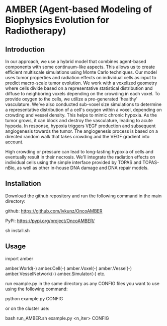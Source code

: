 # AMBER (Agent-based Modeling of Biophysics Evolution for Radiotherapy)
## Introduction

In our approach, we use a hybrid model that combines agent-based components with some continuum-like aspects.
This allows us to create efficient multiscale simulations using Monte Carlo techniques.
Our model uses tumor properties and radiation effects on individual cells as input to predict macro-scale tumor evolution.
We work with a voxelized geometry where cells divide based on a representative statistical distribution and diffuse to neighboring voxels depending on the crowding in each voxel.
To provide oxygen to the cells, we utilize a pre-generated 'healthy' vasculature.
We've also conducted sub-voxel size simulations to determine a representative distribution of a cell's oxygen within a voxel, depending on crowding and vessel density.
This helps to mimic chronic hypoxia. As the tumor grows, it can block and destroy the vasculature, leading to acute hypoxia.
In response, hypoxia triggers VEGF production and subsequent angiogenesis towards the tumor.
The angiogenesis process is based on a directed random walk that takes crowding and the VEGF gradient into account.

High crowding or pressure can lead to long-lasting hypoxia of cells and eventually result in their necrosis. 
We'll integrate the radiation effects on individual cells using the simple interface provided by TOPAS and TOPAS-nBio, as well as other in-house DNA damage and DNA repair models.

## Installation

Download the github repository and run the following command in the main directory:

github: https://github.com/lvkunz/OncoAMBER

PyPi: https://pypi.org/project/OncoAMBER/


sh install.sh 

## Usage

import amber

amber.World(-)
amber.Cell(-)
amber.Voxel(-)
amber.Vessel(-)
amber.VesselNetwork(-)
amber.Simulator(-)
etc. 

run example.py in the same directory as any CONFIG files you want to use using the following command:

python example.py CONFIG 

or on the cluster use:

bash run_AMBER.sh example.py <n_iter> CONFIG